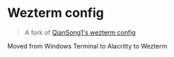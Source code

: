 # Wezterm config
> A fork of [QianSong1's wezterm config](https://github.com/QianSong1/wezterm-config)

Moved from Windows Terminal to Alacritty to Wezterm
